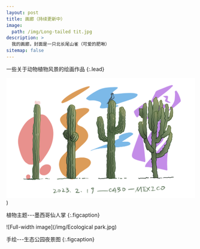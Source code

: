 ```yaml
---
layout: post
title: 画廊（持续更新中）
image: 
  path: /img/Long-tailed tit.jpg
description: >
  我的画廊，封面是一只北长尾山雀（可爱的肥啾）
sitemap: false
---
```


一些关于动物植物风景的绘画作品
{:.lead}

![Catus](https://raw.githubusercontent.com/Lei-Zhong/zh/main/img/Catus.png))

植物主题---墨西哥仙人掌
{:.figcaption}

![Full-width image](/img/Ecological park.jpg)

手绘---生态公园夜景图
{:.figcaption}
